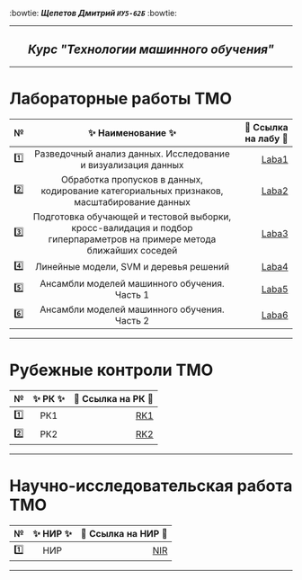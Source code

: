 :bowtie:
***Щепетов Дмитрий `ИУ5-62Б`*** 
:bowtie:
</p>

___

<h2 align="center"><i>Курс "Технологии машинного обучения"</i></h2>

___


#   **Лабораторные работы ТМО**


| №| :sparkles: Наименование :sparkles:   |:round_pushpin: Ссылка на лабу :round_pushpin:|
| ------------- |:------------------:| -----:|
| :one: | Разведочный анализ данных. Исследование и визуализация данных   | [Laba1]() |
| :two: | Обработка пропусков в данных, кодирование категориальных признаков, масштабирование данных  | [Laba2]() |
| :three: | Подготовка обучающей и тестовой выборки, кросс-валидация и подбор гиперпараметров на примере метода ближайших соседей | [Laba3]()  |
| :four: | Линейные модели, SVM и деревья решений | [Laba4]() |
| :five: | Ансамбли моделей машинного обучения. Часть 1 | [Laba5]() |
| :six: | Ансамбли моделей машинного обучения. Часть 2 | [Laba6]() |

___

#   **Рубежные контроли ТМО**

| №| :sparkles: РК :sparkles:   |:round_pushpin: Ссылка на РК :round_pushpin:|
| ------------- |:------------------:| -----:|
| :one: | РК1   | [RK1](https://github.com/sh-dimitrij/TMO_6_term_2024/blob/main/%D0%A0%D0%9A%201/rk1_task.ipynb)|
| :two: | РК2   | [RK2](https://github.com/sh-dimitrij/TMO_6_term_2024/blob/main/%D0%A0%D0%9A%202/rk2_task.ipynb)|

___

#   **Научно-исследовательская работа ТМО**

| №| :sparkles: НИР :sparkles:   |:round_pushpin: Ссылка на НИР :round_pushpin:|
| ------------- |:------------------:| -----:|
| :one: | НИР   | [NIR](https://github.com/sh-dimitrij/TMO_6_term_2024/blob/main/%D0%9D%D0%98%D0%A0%D0%A1/%D0%A9%D0%B5%D0%BF%D0%B5%D1%82%D0%BE%D0%B2%20%D0%94%D0%BC%D0%B8%D1%82%D1%80%D0%B8%D0%B9%20%D0%98%D0%A35-62%D0%91%20%D0%9D%D0%98%D0%A0.pdf)|

___
